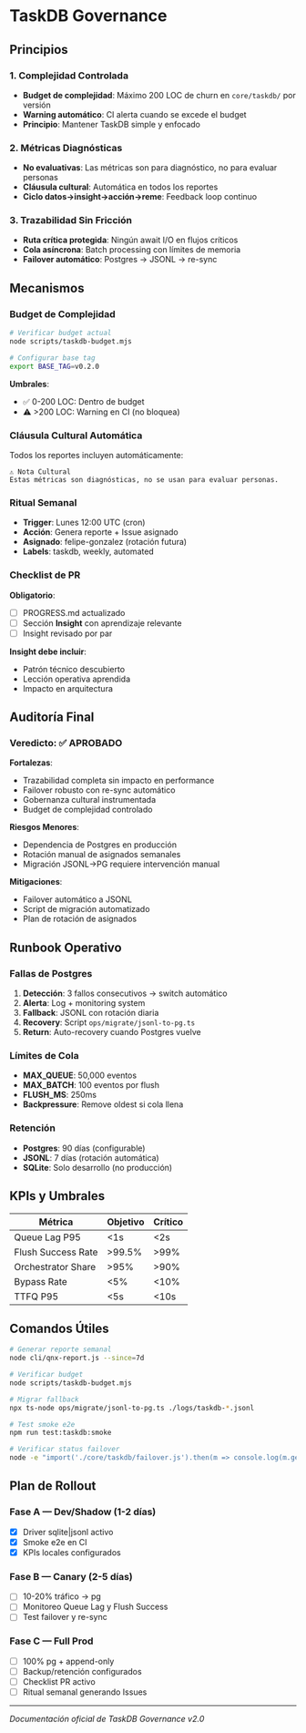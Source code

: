 # TaskDB Governance

## Principios

### 1. Complejidad Controlada
- **Budget de complejidad**: Máximo 200 LOC de churn en `core/taskdb/` por versión
- **Warning automático**: CI alerta cuando se excede el budget
- **Principio**: Mantener TaskDB simple y enfocado

### 2. Métricas Diagnósticas
- **No evaluativas**: Las métricas son para diagnóstico, no para evaluar personas
- **Cláusula cultural**: Automática en todos los reportes
- **Ciclo datos→insight→acción→reme**: Feedback loop continuo

### 3. Trazabilidad Sin Fricción
- **Ruta crítica protegida**: Ningún await I/O en flujos críticos
- **Cola asíncrona**: Batch processing con límites de memoria
- **Failover automático**: Postgres → JSONL → re-sync

## Mecanismos

### Budget de Complejidad
```bash
# Verificar budget actual
node scripts/taskdb-budget.mjs

# Configurar base tag
export BASE_TAG=v0.2.0
```

**Umbrales**:
- ✅ 0-200 LOC: Dentro de budget
- ⚠️ >200 LOC: Warning en CI (no bloquea)

### Cláusula Cultural Automática
Todos los reportes incluyen automáticamente:
```
⚠️ Nota Cultural
Estas métricas son diagnósticas, no se usan para evaluar personas.
```

### Ritual Semanal
- **Trigger**: Lunes 12:00 UTC (cron)
- **Acción**: Genera reporte + Issue asignado
- **Asignado**: felipe-gonzalez (rotación futura)
- **Labels**: taskdb, weekly, automated

### Checklist de PR
**Obligatorio**:
- [ ] PROGRESS.md actualizado
- [ ] Sección **Insight** con aprendizaje relevante
- [ ] Insight revisado por par

**Insight debe incluir**:
- Patrón técnico descubierto
- Lección operativa aprendida
- Impacto en arquitectura

## Auditoría Final

### Veredicto: ✅ APROBADO

**Fortalezas**:
- Trazabilidad completa sin impacto en performance
- Failover robusto con re-sync automático
- Gobernanza cultural instrumentada
- Budget de complejidad controlado

**Riesgos Menores**:
- Dependencia de Postgres en producción
- Rotación manual de asignados semanales
- Migración JSONL→PG requiere intervención manual

**Mitigaciones**:
- Failover automático a JSONL
- Script de migración automatizado
- Plan de rotación de asignados

## Runbook Operativo

### Fallas de Postgres
1. **Detección**: 3 fallos consecutivos → switch automático
2. **Alerta**: Log + monitoring system
3. **Fallback**: JSONL con rotación diaria
4. **Recovery**: Script `ops/migrate/jsonl-to-pg.ts`
5. **Return**: Auto-recovery cuando Postgres vuelve

### Límites de Cola
- **MAX_QUEUE**: 50,000 eventos
- **MAX_BATCH**: 100 eventos por flush
- **FLUSH_MS**: 250ms
- **Backpressure**: Remove oldest si cola llena

### Retención
- **Postgres**: 90 días (configurable)
- **JSONL**: 7 días (rotación automática)
- **SQLite**: Solo desarrollo (no producción)

## KPIs y Umbrales

| Métrica | Objetivo | Crítico |
|---------|----------|---------|
| Queue Lag P95 | <1s | <2s |
| Flush Success Rate | >99.5% | >99% |
| Orchestrator Share | >95% | >90% |
| Bypass Rate | <5% | <10% |
| TTFQ P95 | <5s | <10s |

## Comandos Útiles

```bash
# Generar reporte semanal
node cli/qnx-report.js --since=7d

# Verificar budget
node scripts/taskdb-budget.mjs

# Migrar fallback
npx ts-node ops/migrate/jsonl-to-pg.ts ./logs/taskdb-*.jsonl

# Test smoke e2e
npm run test:taskdb:smoke

# Verificar status failover
node -e "import('./core/taskdb/failover.js').then(m => console.log(m.getStatus()))"
```

## Plan de Rollout

### Fase A — Dev/Shadow (1-2 días)
- [x] Driver sqlite|jsonl activo
- [x] Smoke e2e en CI
- [x] KPIs locales configurados

### Fase B — Canary (2-5 días)
- [ ] 10-20% tráfico → pg
- [ ] Monitoreo Queue Lag y Flush Success
- [ ] Test failover y re-sync

### Fase C — Full Prod
- [ ] 100% pg + append-only
- [ ] Backup/retención configurados
- [ ] Checklist PR activo
- [ ] Ritual semanal generando Issues

---

*Documentación oficial de TaskDB Governance v2.0*
